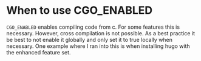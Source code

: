 # When to use CGO_ENABLED

`CGO_ENABLED` enables compiling code from c. For some features this is necessary. However, cross compilation is not possible. As a best practice it be best to not enable it globally and only set it to true locally when necessary. One example where I ran into this is when installing hugo with the enhanced feature set.
